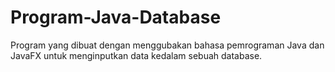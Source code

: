 # Program-Java-Database

Program yang dibuat dengan menggubakan bahasa pemrograman Java dan JavaFX untuk menginputkan data kedalam sebuah database.
